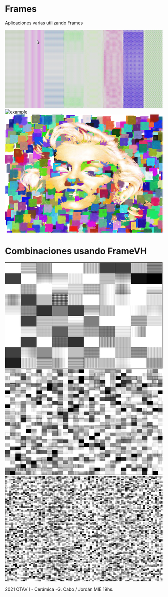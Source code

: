 # Frames

Aplicaciones varias utilizando Frames

![example](app/example.gif)
![example](app2/example.gif)
![example](img/example.gif)

# Combinaciones usando FrameVH 

![example](app3/composition-1-factor_10.png)
![example](app3/composition-1-factor_30.png)
![example](app3/composition-1-factor_80.png)

2021 OTAV I - Cerámica -G. Cabo / Jordán MIE 19hs.

